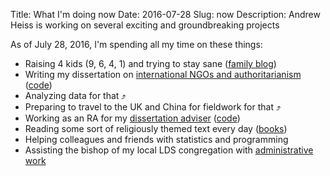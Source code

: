 Title: What I'm doing now
Date: 2016-07-28
Slug: now
Description: Andrew Heiss is working on several exciting and groundbreaking projects

As of July 28, 2016, I'm spending all my time on these things:

* Raising 4 kids (9, 6, 4, 1) and trying to stay sane ([family blog](http://www.heissatopia.com/))
* Writing my dissertation on [international NGOs and authoritarianism](https://www.ingorestrictions.org) ([code](https://github.com/andrewheiss/Dissertation))
* Analyzing data for that ⤴️
* Preparing to travel to the UK and China for fieldwork for that ⤴️
* Working as an RA for my [dissertation adviser](https://sanford.duke.edu/people/faculty/kelley-judith) ([code](https://github.com/andrewheiss/jk_misc))
* Reading some sort of religiously themed text every day ([books](https://www.goodreads.com/review/list/2733632-andrew-heiss?shelf=religious))
* Helping colleagues and friends with statistics and programming
* Assisting the bishop of my local LDS congregation with [administrative work](http://tech.lds.org/wiki/Executive_secretary#Ward_executive_secretary)

